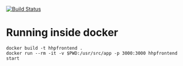 [![Build Status](https://travis-ci.org/HHPnet/frontend.svg?branch=master)](https://travis-ci.org/HHPnet/frontend)

# Running inside docker
```
docker build -t hhpfrontend .
docker run --rm -it -v $PWD:/usr/src/app -p 3000:3000 hhpfrontend start
```